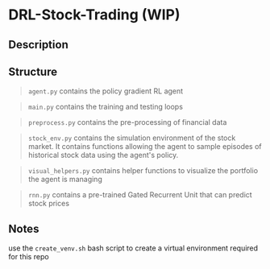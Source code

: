 # DRL-Stock-Trading (WIP)

## Description 

## Structure
> `agent.py` contains the policy gradient RL agent 

> `main.py` contains the training and testing loops 

> `preprocess.py` contains the pre-processing of financial data 

> `stock_env.py` contains the simulation environment of the stock market. It contains functions allowing the agent to 
>sample episodes of historical stock data using the agent's policy.

> `visual_helpers.py` contains helper functions to visualize the portfolio the agent is managing

> `rnn.py` contains a pre-trained Gated Recurrent Unit that can predict stock prices

## Notes
use the `create_venv.sh` bash script to create a virtual environment required for this repo 
